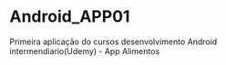 # Android_APP01
Primeira aplicação do cursos desenvolvimento Android intermendiario(Udemy) - App Alimentos
